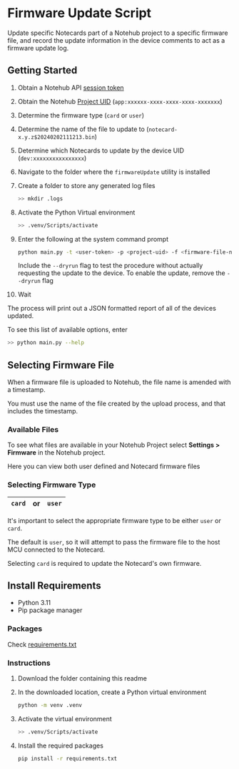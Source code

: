# Firmware Update Script

Update specific Notecards part of a Notehub project to a specific firmware file, and record the update information in the device comments to act as a firmware update log.

## Getting Started

1. Obtain a Notehub API [session token](https://dev.blues.io/api-reference/notehub-api/api-introduction/#authentication-with-session-tokens-deprecated)
2. Obtain the Notehub [Project UID](https://dev.blues.io/api-reference/glossary/#projectuid) (`app:xxxxxx-xxxx-xxxx-xxxx-xxxxxxx`)
3. Determine the firmware type (`card` or `user`)
4. Determine the name of the file to update to (`notecard-x.y.z$20240202111213.bin`)
5. Determine which Notecards to update by the device UID (`dev:xxxxxxxxxxxxxxxx`)
6. Navigate to the folder where the `firmwareUpdate` utility is installed
7. Create a folder to store any generated log files

   ```bash
   >> mkdir .logs
   ```

8. Activate the Python Virtual environment

   ``` bash
   >> .venv/Scripts/activate
   ```

9. Enter the following at the system command prompt

   ```bash
   python main.py -t <user-token> -p <project-uid> -f <firmware-file-name> -w <card or user> -d <device-uid-1> <device-uid-2> <device-uid-3> --dryrun
   ```

   Include the `--dryrun` flag to test the procedure without actually requesting the update to the device.  To enable the update, remove the `--dryrun` flag

10. Wait

The process will print out a JSON formatted report of all of the devices updated.

To see this list of available options, enter

```bash
>> python main.py --help
```

## Selecting Firmware File

When a firmware file is uploaded to Notehub, the file name is amended with a timestamp.

You must use the name of the file created by the upload process, and that includes the timestamp.

### Available Files

To see what files are available in your Notehub Project select **Settings > Firmware** in the Notehub project.

Here you can view both user defined and Notecard firmware files

### Selecting Firmware Type

|`card`|or|`user`|
|---|---|---|

It's important to select the appropriate firmware type to be either `user` or `card`.

The default is `user`, so it will attempt to pass the firmware file to the host MCU connected to the Notecard.

Selecting `card` is required to update the Notecard's own firmware.

## Install Requirements

- Python 3.11
- Pip package manager

### Packages

Check [requirements.txt](requirements.txt)

### Instructions

1. Download the folder containing this readme
2. In the downloaded location, create a Python virtual environment

   ```bash
   python -m venv .venv
   ```

3. Activate the virtual environment

   ```bash
   >> .venv/Scripts/activate
   ```

4. Install the required packages

   ```bash
   pip install -r requirements.txt
   ```

